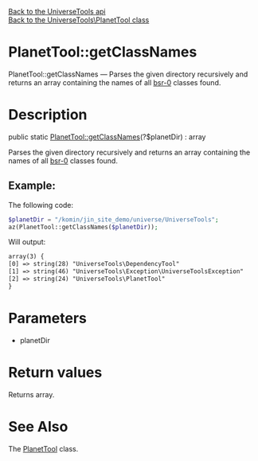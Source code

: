[Back to the UniverseTools api](https://github.com/lingtalfi/UniverseTools/blob/master/doc/api/UniverseTools.md)<br>
[Back to the UniverseTools\PlanetTool class](https://github.com/lingtalfi/UniverseTools/blob/master/doc/api/UniverseTools/PlanetTool.md)


PlanetTool::getClassNames
================



PlanetTool::getClassNames — Parses the given directory recursively and returns an array containing the names of all [bsr-0](https://github.com/lingtalfi/BumbleBee/blob/master/Autoload/convention.bsr0.eng.md) classes found.




Description
================


public static [PlanetTool::getClassNames](https://github.com/lingtalfi/UniverseTools/blob/master/doc/api/UniverseTools/PlanetTool/getClassNames.md)(?$planetDir) : array




Parses the given directory recursively and returns an array containing the names of all [bsr-0](https://github.com/lingtalfi/BumbleBee/blob/master/Autoload/convention.bsr0.eng.md) classes found.

Example:
-----------

The following code:

```php
$planetDir = "/komin/jin_site_demo/universe/UniverseTools";
az(PlanetTool::getClassNames($planetDir));
```


Will output:

```html
array(3) {
[0] => string(28) "UniverseTools\DependencyTool"
[1] => string(46) "UniverseTools\Exception\UniverseToolsException"
[2] => string(24) "UniverseTools\PlanetTool"
}

```




Parameters
================


- planetDir

    


Return values
================

Returns array.







See Also
================

The [PlanetTool](https://github.com/lingtalfi/UniverseTools/blob/master/doc/api/UniverseTools/PlanetTool.md) class.



